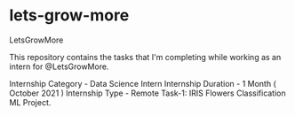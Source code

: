 # lets-grow-more
LetsGrowMore

This repository contains the tasks that
 I'm completing while working as an
 intern for @LetsGrowMore.

Internship Category - Data Science Intern
Internship Duration - 1 Month ( October 2021 )
Internship Type - Remote
Task-1: IRIS Flowers Classification ML Project.
